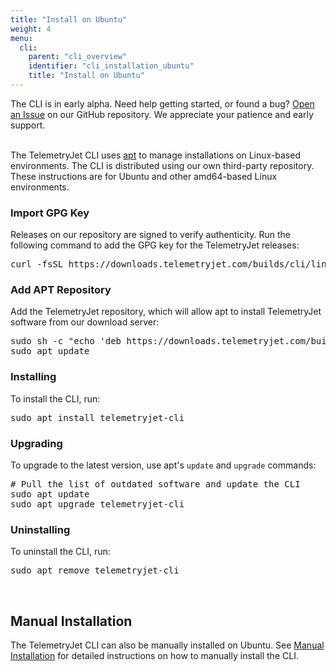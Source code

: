 ```yaml
---
title: "Install on Ubuntu"
weight: 4
menu:
  cli:
    parent: "cli_overview"
    identifier: "cli_installation_ubuntu"
    title: "Install on Ubuntu"
---
```


<div class="bp3-callout">The CLI is in early alpha. Need help getting started, or found a bug? <a href="https://github.com/telemetryjet/telemetryjet-cli/issues/new">Open an Issue</a> on our GitHub repository. We appreciate your patience and early support.
</div>
<br />

The TelemetryJet CLI uses [apt](https://en.wikipedia.org/wiki/APT_(software)) to manage installations on Linux-based environments. The CLI is distributed using our own third-party repository. These instructions are for Ubuntu and other amd64-based Linux environments.

### Import GPG Key
Releases on our repository are signed to verify authenticity. Run the following command to add the GPG key for the TelemetryJet releases:
<pre>
curl -fsSL https://downloads.telemetryjet.com/builds/cli/linux/amd64/repo/KEY.gpg | sudo apt-key add -
</pre>

### Add APT Repository
Add the TelemetryJet repository, which will allow apt to install TelemetryJet software from our download server:
<pre>
sudo sh -c "echo 'deb https://downloads.telemetryjet.com/builds/cli/linux/amd64/repo/ /' > /etc/apt/sources.list.d/telemetryjet.list"
sudo apt update
</pre>

### Installing
To install the CLI, run:
<pre>
sudo apt install telemetryjet-cli
</pre>

### Upgrading
To upgrade to the latest version, use apt's `update` and `upgrade` commands:
<pre>
# Pull the list of outdated software and update the CLI
sudo apt update
sudo apt upgrade telemetryjet-cli
</pre>

### Uninstalling
To uninstall the CLI, run:
<pre>
sudo apt remove telemetryjet-cli
</pre>

<br />

## Manual Installation
The TelemetryJet CLI can also be manually installed on Ubuntu. See [Manual Installation](/cli/guides/installation/manual_install/) for detailed instructions on how to manually install the CLI.